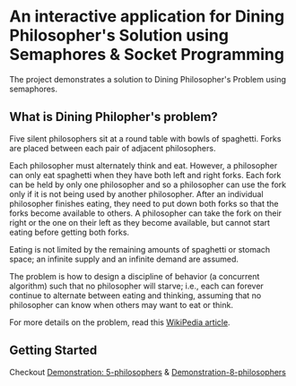 # An interactive application for Dining Philosopher's Solution using Semaphores & Socket Programming

The project demonstrates a solution to Dining Philosopher's Problem using semaphores.

## What is Dining Philopher's problem?

Five silent philosophers sit at a round table with bowls of spaghetti. Forks are placed between each pair of adjacent philosophers.

Each philosopher must alternately think and eat. However, a philosopher can only eat spaghetti when they have both left and right forks. Each fork can be held by only one philosopher and so a philosopher can use the fork only if it is not being used by another philosopher. After an individual philosopher finishes eating, they need to put down both forks so that the forks become available to others. A philosopher can take the fork on their right or the one on their left as they become available, but cannot start eating before getting both forks.

Eating is not limited by the remaining amounts of spaghetti or stomach space; an infinite supply and an infinite demand are assumed.

The problem is how to design a discipline of behavior (a concurrent algorithm) such that no philosopher will starve; i.e., each can forever continue to alternate between eating and thinking, assuming that no philosopher can know when others may want to eat or think.

For more details on the problem, read this [WikiPedia article](https://en.wikipedia.org/wiki/Dining_philosophers_problem).

## Getting Started

Checkout [Demonstration: 5-philosophers](https://github.com/hello-fri-end/Dining-Philosopher-s-Problem/blob/main/5-Philosophers.mp4) & [Demonstration-8-philosophers](https://github.com/hello-fri-end/Dining-Philosopher-s-Problem/blob/main/8-Philosophers.mp4)
